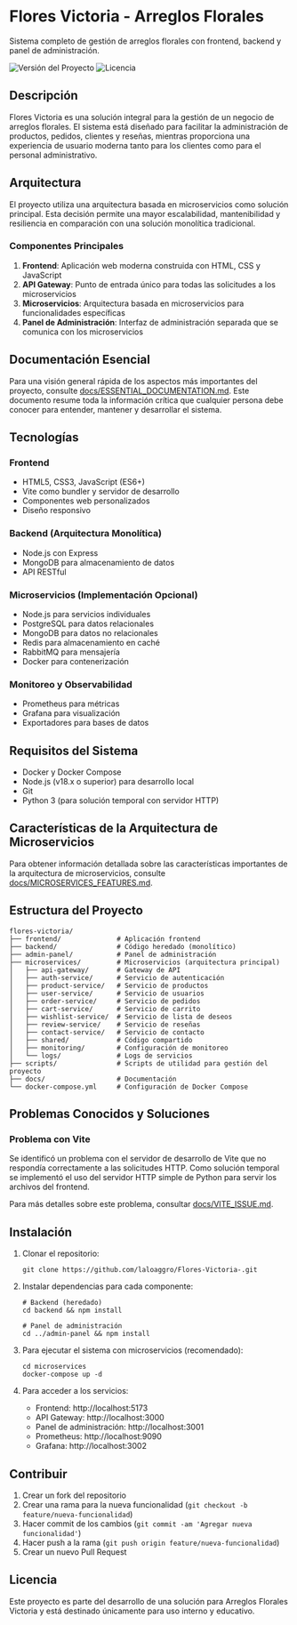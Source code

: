 # Flores Victoria - Arreglos Florales

Sistema completo de gestión de arreglos florales con frontend, backend y panel de administración.

![Versión del Proyecto](https://img.shields.io/badge/version-1.0.0-blue)
![Licencia](https://img.shields.io/badge/license-Interno%20y%20Educativo-orange)

## Descripción

Flores Victoria es una solución integral para la gestión de un negocio de arreglos florales. El sistema está diseñado para facilitar la administración de productos, pedidos, clientes y reseñas, mientras proporciona una experiencia de usuario moderna tanto para los clientes como para el personal administrativo.

## Arquitectura

El proyecto utiliza una arquitectura basada en microservicios como solución principal. Esta decisión permite una mayor escalabilidad, mantenibilidad y resiliencia en comparación con una solución monolítica tradicional.

### Componentes Principales

1. **Frontend**: Aplicación web moderna construida con HTML, CSS y JavaScript
2. **API Gateway**: Punto de entrada único para todas las solicitudes a los microservicios
3. **Microservicios**: Arquitectura basada en microservicios para funcionalidades específicas
4. **Panel de Administración**: Interfaz de administración separada que se comunica con los microservicios

## Documentación Esencial

Para una visión general rápida de los aspectos más importantes del proyecto, consulte [docs/ESSENTIAL_DOCUMENTATION.md](docs/ESSENTIAL_DOCUMENTATION.md). Este documento resume toda la información crítica que cualquier persona debe conocer para entender, mantener y desarrollar el sistema.

## Tecnologías

### Frontend
- HTML5, CSS3, JavaScript (ES6+)
- Vite como bundler y servidor de desarrollo
- Componentes web personalizados
- Diseño responsivo

### Backend (Arquitectura Monolítica)
- Node.js con Express
- MongoDB para almacenamiento de datos
- API RESTful

### Microservicios (Implementación Opcional)
- Node.js para servicios individuales
- PostgreSQL para datos relacionales
- MongoDB para datos no relacionales
- Redis para almacenamiento en caché
- RabbitMQ para mensajería
- Docker para contenerización

### Monitoreo y Observabilidad
- Prometheus para métricas
- Grafana para visualización
- Exportadores para bases de datos

## Requisitos del Sistema

- Docker y Docker Compose
- Node.js (v18.x o superior) para desarrollo local
- Git
- Python 3 (para solución temporal con servidor HTTP)

## Características de la Arquitectura de Microservicios

Para obtener información detallada sobre las características importantes de la arquitectura de microservicios, consulte [docs/MICROSERVICES_FEATURES.md](docs/MICROSERVICES_FEATURES.md).

## Estructura del Proyecto

```
flores-victoria/
├── frontend/              # Aplicación frontend
├── backend/               # Código heredado (monolítico)
├── admin-panel/           # Panel de administración
├── microservices/         # Microservicios (arquitectura principal)
│   ├── api-gateway/       # Gateway de API
│   ├── auth-service/      # Servicio de autenticación
│   ├── product-service/   # Servicio de productos
│   ├── user-service/      # Servicio de usuarios
│   ├── order-service/     # Servicio de pedidos
│   ├── cart-service/      # Servicio de carrito
│   ├── wishlist-service/  # Servicio de lista de deseos
│   ├── review-service/    # Servicio de reseñas
│   ├── contact-service/   # Servicio de contacto
│   ├── shared/            # Código compartido
│   ├── monitoring/        # Configuración de monitoreo
│   └── logs/              # Logs de servicios
├── scripts/               # Scripts de utilidad para gestión del proyecto
├── docs/                  # Documentación
└── docker-compose.yml     # Configuración de Docker Compose
```

## Problemas Conocidos y Soluciones

### Problema con Vite
Se identificó un problema con el servidor de desarrollo de Vite que no respondía correctamente a las solicitudes HTTP. Como solución temporal se implementó el uso del servidor HTTP simple de Python para servir los archivos del frontend.

Para más detalles sobre este problema, consultar [docs/VITE_ISSUE.md](docs/VITE_ISSUE.md).

## Instalación

1. Clonar el repositorio:
   ```
   git clone https://github.com/laloaggro/Flores-Victoria-.git
   ```

2. Instalar dependencias para cada componente:
   ```
   # Backend (heredado)
   cd backend && npm install
   
   # Panel de administración
   cd ../admin-panel && npm install
   ```

3. Para ejecutar el sistema con microservicios (recomendado):
   ```
   cd microservices
   docker-compose up -d
   ```

4. Para acceder a los servicios:
   - Frontend: http://localhost:5173
   - API Gateway: http://localhost:3000
   - Panel de administración: http://localhost:3001
   - Prometheus: http://localhost:9090
   - Grafana: http://localhost:3002

## Contribuir

1. Crear un fork del repositorio
2. Crear una rama para la nueva funcionalidad (`git checkout -b feature/nueva-funcionalidad`)
3. Hacer commit de los cambios (`git commit -am 'Agregar nueva funcionalidad'`)
4. Hacer push a la rama (`git push origin feature/nueva-funcionalidad`)
5. Crear un nuevo Pull Request

## Licencia

Este proyecto es parte del desarrollo de una solución para Arreglos Florales Victoria y está destinado únicamente para uso interno y educativo.